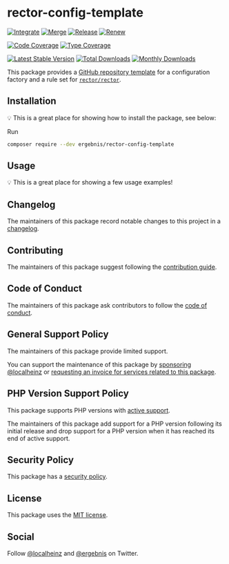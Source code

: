 # rector-config-template

[![Integrate](https://github.com/ergebnis/rector-config-template/workflows/Integrate/badge.svg)](https://github.com/ergebnis/rector-config-template/actions)
[![Merge](https://github.com/ergebnis/rector-config-template/workflows/Merge/badge.svg)](https://github.com/ergebnis/rector-config-template/actions)
[![Release](https://github.com/ergebnis/rector-config-template/workflows/Release/badge.svg)](https://github.com/ergebnis/rector-config-template/actions)
[![Renew](https://github.com/ergebnis/rector-config-template/workflows/Renew/badge.svg)](https://github.com/ergebnis/rector-config-template/actions)

[![Code Coverage](https://codecov.io/gh/ergebnis/rector-config-template/branch/main/graph/badge.svg)](https://codecov.io/gh/ergebnis/rector-config-template)
[![Type Coverage](https://shepherd.dev/github/ergebnis/rector-config-template/coverage.svg)](https://shepherd.dev/github/ergebnis/rector-config-template)

[![Latest Stable Version](https://poser.pugx.org/ergebnis/rector-config-template/v/stable)](https://packagist.org/packages/ergebnis/rector-config-template)
[![Total Downloads](https://poser.pugx.org/ergebnis/rector-config-template/downloads)](https://packagist.org/packages/ergebnis/rector-config-template)
[![Monthly Downloads](http://poser.pugx.org/ergebnis/rector-config-template/d/monthly)](https://packagist.org/packages/ergebnis/rector-config-template)

This package provides a [GitHub repository template](https://docs.github.com/en/repositories/creating-and-managing-repositories/creating-a-repository-from-a-template) for a configuration factory and a rule set for [`rector/rector`](https://github.com/rectorphp/rector).

## Installation

:bulb: This is a great place for showing how to install the package, see below:

Run

```sh
composer require --dev ergebnis/rector-config-template
```

## Usage

:bulb: This is a great place for showing a few usage examples!

## Changelog

The maintainers of this package record notable changes to this project in a [changelog](CHANGELOG.md).

## Contributing

The maintainers of this package suggest following the [contribution guide](.github/CONTRIBUTING.md).

## Code of Conduct

The maintainers of this package ask contributors to follow the [code of conduct](.github/CODE_OF_CONDUCT.md).

## General Support Policy

The maintainers of this package provide limited support.

You can support the maintenance of this package by [sponsoring @localheinz](https://github.com/sponsors/localheinz) or [requesting an invoice for services related to this package](mailto:am@localheinz.com?subject=ergebnis/rector-config-template:%20Requesting%20invoice%20for%20services).

## PHP Version Support Policy

This package supports PHP versions with [active support](https://www.php.net/supported-versions.php).

The maintainers of this package add support for a PHP version following its initial release and drop support for a PHP version when it has reached its end of active support.

## Security Policy

This package has a [security policy](.github/SECURITY.md).

## License

This package uses the [MIT license](LICENSE.md).

## Social

Follow [@localheinz](https://twitter.com/intent/follow?screen_name=localheinz) and [@ergebnis](https://twitter.com/intent/follow?screen_name=ergebnis) on Twitter.
